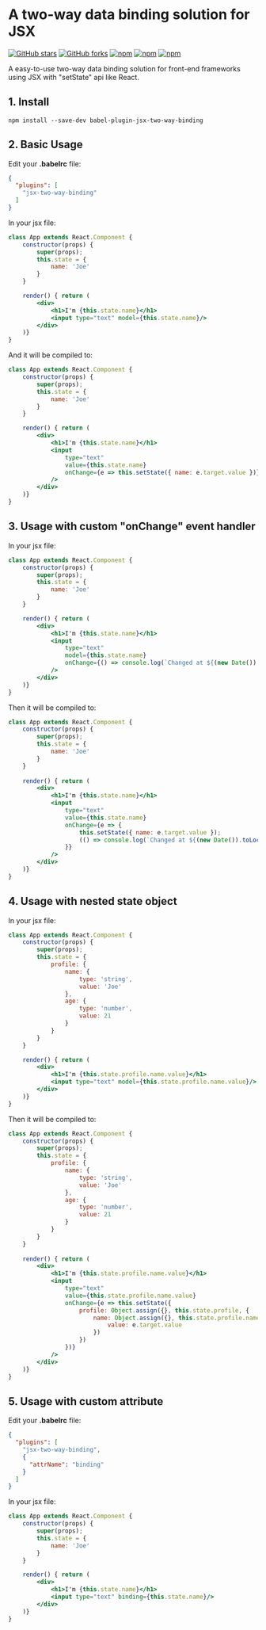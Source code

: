 # A two-way data binding solution for JSX

[![GitHub stars](https://img.shields.io/github/stars/HuQingyang/babel-plugin-jsx-two-way-binding.svg?style=social&label=Stars&style=plastic)](https://github.com/HuQingyang/babel-plugin-jsx-two-way-binding)
[![GitHub forks](https://img.shields.io/github/forks/HuQingyang/babel-plugin-jsx-two-way-binding.svg?style=social&label=Fork&style=plastic)](https://github.com/HuQingyang/babel-plugin-jsx-two-way-binding)
[![npm](https://img.shields.io/npm/dw/babel-plugin-jsx-two-way-binding.svg)](https://www.npmjs.com/package/babel-plugin-jsx-two-way-binding)
[![npm](https://img.shields.io/npm/v/babel-plugin-jsx-two-way-binding.svg)](https://www.npmjs.com/package/babel-plugin-jsx-two-way-binding)
[![npm](https://img.shields.io/npm/l/babel-plugin-jsx-two-way-binding.svg)](https://www.npmjs.com/package/babel-plugin-jsx-two-way-binding)

A easy-to-use two-way data binding solution for front-end frameworks using JSX with "setState" api like React.

## 1. Install
`npm install --save-dev babel-plugin-jsx-two-way-binding`

## 2. Basic Usage
Edit your __.babelrc__ file:
```json
{
  "plugins": [
    "jsx-two-way-binding"
  ]
}
```
In your jsx file:
```jsx harmony
class App extends React.Component {
    constructor(props) {
        super(props);
        this.state = {
            name: 'Joe'
        }
    }

    render() { return (
        <div>
            <h1>I'm {this.state.name}</h1>
            <input type="text" model={this.state.name}/>
        </div>
    )}
}
```

And it will be compiled to:
```jsx harmony
class App extends React.Component {
    constructor(props) {
        super(props);
        this.state = {
            name: 'Joe'
        }
    }

    render() { return (
        <div>
            <h1>I'm {this.state.name}</h1>
            <input
                type="text"
                value={this.state.name}
                onChange={e => this.setState({ name: e.target.value })}
            />
        </div>
    )}
}
```

## 3. Usage with custom "onChange" event handler
In your jsx file:
```jsx harmony
class App extends React.Component {
    constructor(props) {
        super(props);
        this.state = {
            name: 'Joe'
        }
    }

    render() { return (
        <div>
            <h1>I'm {this.state.name}</h1>
            <input
                type="text"
                model={this.state.name}
                onChange={() => console.log(`Changed at ${(new Date()).toLocaleString()}`)}
            />
        </div>
    )}
}
```

Then it will be compiled to:
```jsx harmony
class App extends React.Component {
    constructor(props) {
        super(props);
        this.state = {
            name: 'Joe'
        }
    }
    
    render() { return (
        <div>
            <h1>I'm {this.state.name}</h1>
            <input
                type="text"
                value={this.state.name}
                onChange={e => {
                    this.setState({ name: e.target.value });
                    (() => console.log(`Changed at ${(new Date()).toLocaleString()}`))(e);
                }}
            />
        </div>
    )}
}
```

## 4. Usage with nested state object
In your jsx file:
```jsx harmony
class App extends React.Component {
    constructor(props) {
        super(props);
        this.state = {
            profile: {
                name: {
                    type: 'string',
                    value: 'Joe'
                },
                age: {
                    type: 'number',
                    value: 21
                }
            }
        }
    }

    render() { return (
        <div>
            <h1>I'm {this.state.profile.name.value}</h1>
            <input type="text" model={this.state.profile.name.value}/>
        </div>
    )}
}
```

Then it will be compiled to:
```jsx harmony
class App extends React.Component {
    constructor(props) {
        super(props);
        this.state = {
            profile: {
                name: {
                    type: 'string',
                    value: 'Joe'
                },
                age: {
                    type: 'number',
                    value: 21
                }
            }
        }
    }
    
    render() { return (
        <div>
            <h1>I'm {this.state.profile.name.value}</h1>
            <input
                type="text"
                value={this.state.profile.name.value}
                onChange={e => this.setState({
                    profile: Object.assign({}, this.state.profile, {
                        name: Object.assign({}, this.state.profile.name, {
                            value: e.target.value
                        })
                    })
                })}
            />
        </div>
    )}
}
```

## 5. Usage with custom attribute
Edit your __.babelrc__ file:
```json
{
  "plugins": [
    "jsx-two-way-binding", 
    { 
      "attrName": "binding" 
    }
  ]
}
```

In your jsx file:
```jsx harmony
class App extends React.Component {
    constructor(props) {
        super(props);
        this.state = {
            name: 'Joe'
        }
    }

    render() { return (
        <div>
            <h1>I'm {this.state.name}</h1>
            <input type="text" binding={this.state.name}/>
        </div>
    )}
}
```
